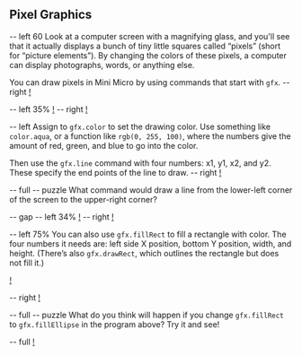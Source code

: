 ## Pixel Graphics

-- left 60
Look at a computer screen with a magnifying glass, and you'll see that it actually displays a bunch of tiny little squares called “pixels” (short for “picture elements”). By changing the colors of these pixels, a computer can display photographs, words, or anything else.

You can draw pixels in Mini Micro by using commands that start with `gfx`.
-- right
[!](p22-painting.png)

-- left 35%
[!](p22-grid.png)
-- right
[!](p22-gridCode.png)

-- left
Assign to `gfx.color` to set the drawing color. Use something like `color.aqua`, or a function like `rgb(0, 255, 100)`, where the numbers give the amount of red, green, and blue to go into the color.

Then use the `gfx.line` command with four numbers: x1, y1, x2, and y2. These specify the end points of the line to draw.
-- right
[!](p22-coordinates.png)

-- full
-- puzzle
What command would draw a line from the lower-left corner of the screen to the upper-right corner?

-- gap
-- left 34%
[!](p22-moire.png)
-- right
[!](p22-moireCode.png)

-- left 75%
You can also use `gfx.fillRect` to fill a rectangle with color. The four numbers it needs are: left side X position, bottom Y position, width, and height. (There’s also `gfx.drawRect`, which outlines the rectangle but does not fill it.)

[!](p22-tunnelCode.png)

-- right
[!](p22-tunnel.png)

-- full
-- puzzle
What do you think will happen if you change `gfx.fillRect` to `gfx.fillEllipse` in the program above? Try it and see!

-- full
[!](p22-classroom.png)
